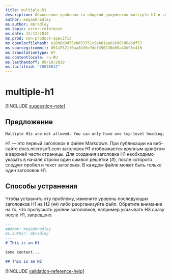 ```yaml
---
title: multiple-h1
description: Объяснение проблемы со сборкой документов multiple-h1 и способа ее устранения
author: meganbradley
ms.author: mbradley
ms.topic: error-reference
ms.date: 12/12/2018
ms.prod: non-product-specific
ms.openlocfilehash: a1006d9d75ebd53751c9ab81aa016d67d6e5df57
ms.sourcegitcommit: 89147521f0aa3b39e7ddf390136b09a43d95c416
ms.translationtype: HT
ms.contentlocale: ru-RU
ms.lasthandoff: 09/10/2019
ms.locfileid: "70848612"
---
```

# <a name="multiple-h1"></a>multiple-h1

[!INCLUDE [suggestion-note](includes/suggestion-note.md)]

## <a name="suggestion"></a>Предложение

`Multiple H1s are not allowed. You can only have one top-level heading.`

H1 — это первый заголовок в файле Markdown. При публикации на веб-сайте docs.microsoft.com заголовок H1 отображается крупным шрифтом в верхней части страницы. Для создания заголовка H1 необходимо указать в начале строки один символ решетки (#), после которого следует пробел и текст заголовка. В каждом файле может быть только один заголовок H1.

## <a name="resolution"></a>Способы устранения

Чтобы устранить эту проблему, измените уровень последующих заголовков H1 на H2 (`##`) либо реорганизуйте файл. Обратите внимание на то, что пропускать уровни заголовков, например указывать H3 сразу после H1, запрещено.

```markdown
---
author: meganbradley
ms.author: mbradley
---
# This is an H1

Some content...

## This is an H2
```

<!--make sure to add this file to your includes folder and verify the path-->
[!INCLUDE [validation-reference-help](includes/validation-reference-help.md)]